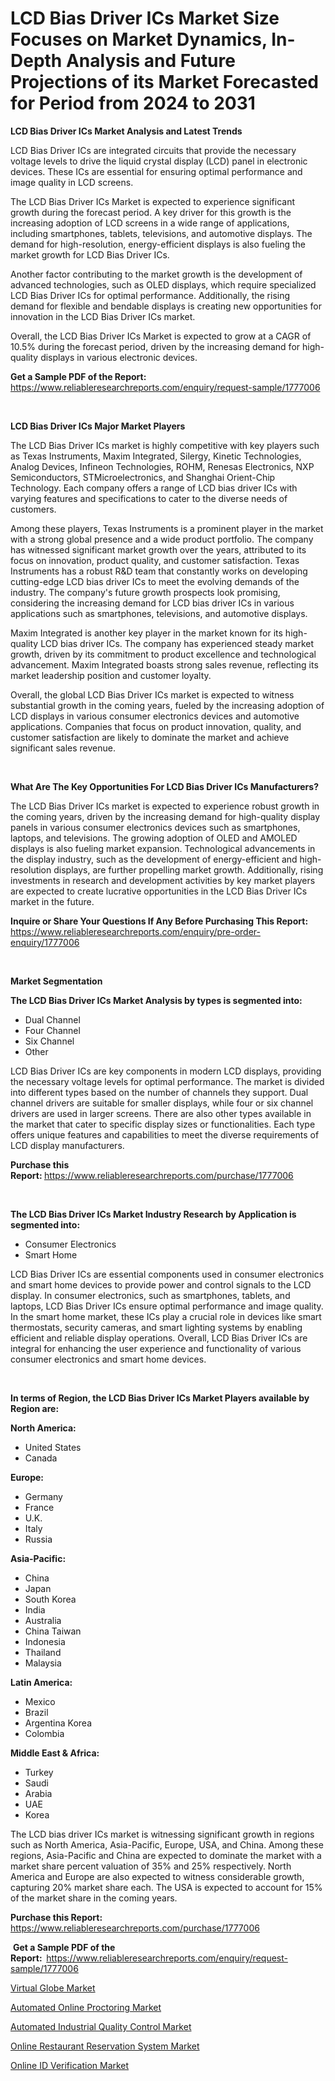 <p><h1>LCD Bias Driver ICs Market Size Focuses on Market Dynamics, In-Depth Analysis and Future Projections of its Market Forecasted for Period from 2024 to 2031</h1></p><p><strong>LCD Bias Driver ICs Market Analysis and Latest Trends</strong></p>
<p><p>LCD Bias Driver ICs are integrated circuits that provide the necessary voltage levels to drive the liquid crystal display (LCD) panel in electronic devices. These ICs are essential for ensuring optimal performance and image quality in LCD screens.</p><p>The LCD Bias Driver ICs Market is expected to experience significant growth during the forecast period. A key driver for this growth is the increasing adoption of LCD screens in a wide range of applications, including smartphones, tablets, televisions, and automotive displays. The demand for high-resolution, energy-efficient displays is also fueling the market growth for LCD Bias Driver ICs.</p><p>Another factor contributing to the market growth is the development of advanced technologies, such as OLED displays, which require specialized LCD Bias Driver ICs for optimal performance. Additionally, the rising demand for flexible and bendable displays is creating new opportunities for innovation in the LCD Bias Driver ICs market.</p><p>Overall, the LCD Bias Driver ICs Market is expected to grow at a CAGR of 10.5% during the forecast period, driven by the increasing demand for high-quality displays in various electronic devices.</p></p>
<p><strong>Get a Sample PDF of the Report:&nbsp;</strong> <a href="https://www.reliableresearchreports.com/enquiry/request-sample/1777006">https://www.reliableresearchreports.com/enquiry/request-sample/1777006</a></p>
<p>&nbsp;</p>
<p><strong>LCD Bias Driver ICs Major Market Players</strong></p>
<p><p>The LCD Bias Driver ICs market is highly competitive with key players such as Texas Instruments, Maxim Integrated, Silergy, Kinetic Technologies, Analog Devices, Infineon Technologies, ROHM, Renesas Electronics, NXP Semiconductors, STMicroelectronics, and Shanghai Orient-Chip Technology. Each company offers a range of LCD bias driver ICs with varying features and specifications to cater to the diverse needs of customers.</p><p>Among these players, Texas Instruments is a prominent player in the market with a strong global presence and a wide product portfolio. The company has witnessed significant market growth over the years, attributed to its focus on innovation, product quality, and customer satisfaction. Texas Instruments has a robust R&D team that constantly works on developing cutting-edge LCD bias driver ICs to meet the evolving demands of the industry. The company's future growth prospects look promising, considering the increasing demand for LCD bias driver ICs in various applications such as smartphones, televisions, and automotive displays.</p><p>Maxim Integrated is another key player in the market known for its high-quality LCD bias driver ICs. The company has experienced steady market growth, driven by its commitment to product excellence and technological advancement. Maxim Integrated boasts strong sales revenue, reflecting its market leadership position and customer loyalty.</p><p>Overall, the global LCD Bias Driver ICs market is expected to witness substantial growth in the coming years, fueled by the increasing adoption of LCD displays in various consumer electronics devices and automotive applications. Companies that focus on product innovation, quality, and customer satisfaction are likely to dominate the market and achieve significant sales revenue.</p></p>
<p>&nbsp;</p>
<p><strong>What Are The Key Opportunities For LCD Bias Driver ICs Manufacturers?</strong></p>
<p><p>The LCD Bias Driver ICs market is expected to experience robust growth in the coming years, driven by the increasing demand for high-quality display panels in various consumer electronics devices such as smartphones, laptops, and televisions. The growing adoption of OLED and AMOLED displays is also fueling market expansion. Technological advancements in the display industry, such as the development of energy-efficient and high-resolution displays, are further propelling market growth. Additionally, rising investments in research and development activities by key market players are expected to create lucrative opportunities in the LCD Bias Driver ICs market in the future.</p></p>
<p><strong>Inquire or Share Your Questions If Any Before Purchasing This Report:</strong> <a href="https://www.reliableresearchreports.com/enquiry/pre-order-enquiry/1777006">https://www.reliableresearchreports.com/enquiry/pre-order-enquiry/1777006</a></p>
<p>&nbsp;</p>
<p><strong>Market Segmentation</strong></p>
<p><strong>The LCD Bias Driver ICs Market Analysis by types is segmented into:</strong></p>
<p><ul><li>Dual Channel</li><li>Four Channel</li><li>Six Channel</li><li>Other</li></ul></p>
<p><p>LCD Bias Driver ICs are key components in modern LCD displays, providing the necessary voltage levels for optimal performance. The market is divided into different types based on the number of channels they support. Dual channel drivers are suitable for smaller displays, while four or six channel drivers are used in larger screens. There are also other types available in the market that cater to specific display sizes or functionalities. Each type offers unique features and capabilities to meet the diverse requirements of LCD display manufacturers.</p></p>
<p><strong>Purchase this Report:&nbsp;</strong><a href="https://www.reliableresearchreports.com/purchase/1777006">https://www.reliableresearchreports.com/purchase/1777006</a></p>
<p>&nbsp;</p>
<p><strong>The LCD Bias Driver ICs Market Industry Research by Application is segmented into:</strong></p>
<p><ul><li>Consumer Electronics</li><li>Smart Home</li></ul></p>
<p><p>LCD Bias Driver ICs are essential components used in consumer electronics and smart home devices to provide power and control signals to the LCD display. In consumer electronics, such as smartphones, tablets, and laptops, LCD Bias Driver ICs ensure optimal performance and image quality. In the smart home market, these ICs play a crucial role in devices like smart thermostats, security cameras, and smart lighting systems by enabling efficient and reliable display operations. Overall, LCD Bias Driver ICs are integral for enhancing the user experience and functionality of various consumer electronics and smart home devices.</p></p>
<p>&nbsp;</p>
<p><strong>In terms of Region, the LCD Bias Driver ICs Market Players available by Region are:</strong></p>
<p>
    <p> <strong> North America: </strong>
        <ul>
            <li>United States</li>
            <li>Canada</li>
        </ul>
        </p> 
    <p> <strong> Europe: </strong>
        <ul>
            <li>Germany</li>
            <li>France</li>
            <li>U.K.</li>
            <li>Italy</li>
            <li>Russia</li>
        </ul>
        </p> 
    <p> <strong> Asia-Pacific: </strong>
        <ul>
            <li>China</li>
            <li>Japan</li>
            <li>South Korea</li>
            <li>India</li>
            <li>Australia</li>
            <li>China Taiwan</li>
            <li>Indonesia</li>
            <li>Thailand</li>
            <li>Malaysia</li>
        </ul>
        </p> 
    <p> <strong> Latin America: </strong>
        <ul>
            <li>Mexico</li>
            <li>Brazil</li>
            <li>Argentina Korea</li>
            <li>Colombia</li>
        </ul>
        </p> 
    <p> <strong> Middle East & Africa: </strong>
        <ul>
            <li>Turkey</li>
            <li>Saudi</li>
            <li>Arabia</li>
            <li>UAE</li>
            <li>Korea</li>
        </ul>
    </p>
    </p>
<p><p>The LCD bias driver ICs market is witnessing significant growth in regions such as North America, Asia-Pacific, Europe, USA, and China. Among these regions, Asia-Pacific and China are expected to dominate the market with a market share percent valuation of 35% and 25% respectively. North America and Europe are also expected to witness considerable growth, capturing 20% market share each. The USA is expected to account for 15% of the market share in the coming years.</p></p>
<p><strong>Purchase this Report: </strong><a href="https://www.reliableresearchreports.com/purchase/1777006">https://www.reliableresearchreports.com/purchase/1777006</a></p>
<p>&nbsp;<strong>Get a Sample PDF of the Report:&nbsp;&nbsp;</strong><a href="https://www.reliableresearchreports.com/enquiry/request-sample/1777006">https://www.reliableresearchreports.com/enquiry/request-sample/1777006</a></p>
<p><strong></strong></p>
<p><p><a href="https://medium.com/@nayelibosco/virtual-globe-market-competitive-analysis-market-trends-and-forecast-to-2031-0dba11e4db0a">Virtual Globe Market</a></p><p><a href="https://medium.com/@geoanderson1978/automated-online-proctoring-market-size-reveals-the-best-marketing-channels-in-global-industry-047c6c064117">Automated Online Proctoring Market</a></p><p><a href="https://medium.com/@adahhagenes4545/automated-industrial-quality-control-market-competitive-analysis-market-trends-and-forecast-to-d8dbf8d345f5">Automated Industrial Quality Control Market</a></p><p><a href="https://medium.com/@geoanderson1978/online-restaurant-reservation-system-market-size-and-market-trends-complete-industry-overview-8e6554c1c580">Online Restaurant Reservation System Market</a></p><p><a href="https://medium.com/@nayelibosco/online-id-verification-market-share-evolution-and-market-growth-trends-2024-2031-c139a1d5f541">Online ID Verification Market</a></p></p>